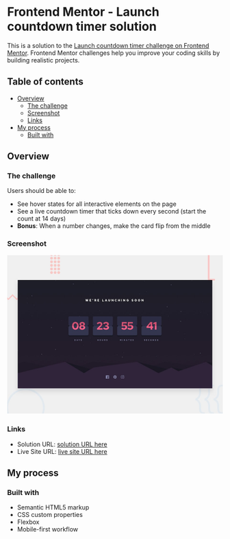 # Frontend Mentor - Launch countdown timer solution

This is a solution to the [Launch countdown timer challenge on Frontend Mentor](https://www.frontendmentor.io/challenges/launch-countdown-timer-N0XkGfyz-). Frontend Mentor challenges help you improve your coding skills by building realistic projects. 

## Table of contents

- [Overview](#overview)
  - [The challenge](#the-challenge)
  - [Screenshot](#screenshot)
  - [Links](#links)
- [My process](#my-process)
  - [Built with](#built-with)



## Overview

### The challenge

Users should be able to:

- See hover states for all interactive elements on the page
- See a live countdown timer that ticks down every second (start the count at 14 days)
- **Bonus**: When a number changes, make the card flip from the middle

### Screenshot

![Design preview for the Launch countdown timer coding challenge](./design/desktop-preview.jpg)


### Links

- Solution URL: [solution URL here](https://github.com/OUSSAMAACHICHE/Countdown_timer)
- Live Site URL: [live site URL here](https://oussamaachiche.github.io/Countdown_timer/)

## My process

### Built with

- Semantic HTML5 markup
- CSS custom properties
- Flexbox
- Mobile-first workflow



